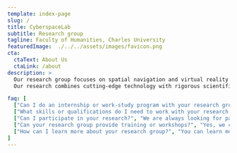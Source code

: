 ```yaml
---
template: index-page
slug: /
title: CyberspaceLab
subtitle: Research group
tagline: Faculty of Humanities, Charles University
featuredImage:  ./../../assets/images/favicon.png
cta:
  ctaText: About Us
  ctaLink: /about
description: >
  Our research group focuses on spatial navigation and virtual reality! We are a team of people from the field of cognitive psychology, neuroscience, and computer science, dedicated to exploring how humans navigate and interact with virtual environments.
  Our research combines cutting-edge technology with rigorous scientific methodology to understand how virtual reality can be used to enhance spatial learning and cognitive performance.

faq: [
  ["Can I do an internship or work-study program with your research group?", "Yes, we  offer internship and work-study opportunities for undergraduate and graduate students. Please contact us directly for more information about current opportunities."],
  ["What skills or qualifications do I need to work with your research group?", "We welcome students from a variety of backgrounds and disciplines, including psychology, neuroscience, computer science, engineering, and more. Strong analytical skills, attention to detail, and an interest in spatial navigation and virtual reality are all important for success."],
  ["Can I participate in your research?", "We are always looking for participants for our research studies! If you are interested in participating, please follow our social media where we post upcomming opportunities or contact us using the information provided on our website."],
  ["Can your research group provide training or workshops?", "Yes, we can provide training and workshops on a variety of topics related to virtual reality, and cognitive performance. Please contact us to learn more."],
  ["How can I learn more about your research group?", "You can learn more about our group and our ongoing projects by exploring our website and following us on social media. We also welcome inquiries from individuals and organizations interested in collaborating with us."]
]
---
```

